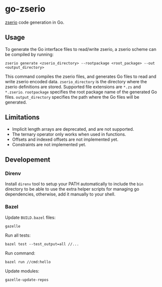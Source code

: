 # go-zserio

[zserio] code generation in Go.


## Usage
To generate the Go interface files to read/write zserio, a zserio scheme can be compiled by running:
```shell
zserio generate <zserio_directory> --rootpackage <root_package> --out <output_directory>
```
This command compiles the zserio files, and generates Go files to read and write zserio encoded data.
`zserio_directory` is the directory where the zserio definitions are stored. Supported file extensions are `*.zs` and `*.zserio`.
`rootpackage` specifies the root package name of the generated Go files.
`output_directory` specifies the path where the Go files will be generated.

## Limitations

- Implicit length arrays are deprecated, and are not supported.
- The ternary operator only works when used in functions.
- Offsets and indexed offsets are not implemented yet.
- Constraints are not implemented yet.

## Developement
### Direnv

Install `direnv` tool to setup your PATH automatically to include the `bin`
directory to be able to use the extra helper scripts for managing go
dependencies, otherwise, add it manually to your shell.

### Bazel

Update `BUILD.bazel` files:

```shell
gazelle
```

Run all tests:

```shell
bazel test --test_output=all //...
```

Run command:

```shell
bazel run //cmd:hello
```

Update modules:

```shell
gazelle-update-repos
```

[zserio]: https://github.com/ndsev/zserio
